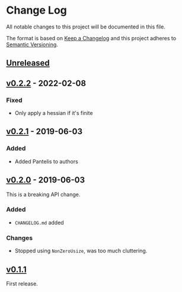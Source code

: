 # Change Log

All notable changes to this project will be documented in this file.

The format is based on [Keep a Changelog](http://keepachangelog.com/)
and this project adheres to [Semantic Versioning](http://semver.org/).


## [Unreleased]

## [v0.2.2] - 2022-02-08

### Fixed

- Only apply a hessian if it's finite

## [v0.2.1] - 2019-06-03

### Added

* Added Pantelis to authors

## [v0.2.0] - 2019-06-03

This is a breaking API change.

### Added

* `CHANGELOG.md` added

### Changes

* Stopped using `NonZeroUsize`, was too much cluttering.

## [v0.1.1]


First release.


[Unreleased]: https://github.com/korken89/lbfgs-rs/compare/v0.2.2...master
[v0.2.2]: https://github.com/korken89/lbfgs-rs/compare/v0.2.1...v0.2.2
[v0.2.1]: https://github.com/korken89/lbfgs-rs/compare/v0.2.0...v0.2.1
[v0.2.0]: https://github.com/korken89/lbfgs-rs/compare/v0.1.1...v0.2.0
[v0.1.1]: https://github.com/korken89/lbfgs-rs/compare/v0.1.0...v0.1.1
